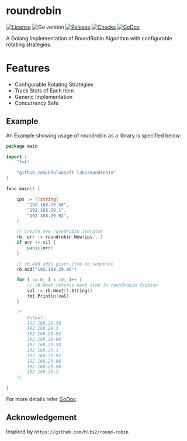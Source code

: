 # roundrobin

[![License](https://img.shields.io/github/license/khulnasoft-lab/roundrobin)](LICENSE.md)
![Go version](https://img.shields.io/github/go-mod/go-version/khulnasoft-lab/roundrobin?filename=go.mod)
[![Release](https://img.shields.io/github/release/khulnasoft-lab/roundrobin)](https://github.com/khulnasoft-lab/roundrobin/releases/)
[![Checks](https://github.com/khulnasoft-lab/roundrobin/actions/workflows/build-test.yml/badge.svg)](https://github.com/khulnasoft-lab/roundrobin/actions/workflows/build-test.yml)
[![GoDoc](https://pkg.go.dev/badge/khulnasoft-lab/roundrobin)](https://pkg.go.dev/github.com/khulnasoft-lab/roundrobin)



A Golang Implementation of RoundRobin Algorithm with configurable rotating strategies.

# Features

- Configurable Rotating Strategies
- Track Stats of Each Item
- Generic Implementation
- Concurrency Safe

## Example

An Example showing usage of roundrobin as a library is specified below:

```go
package main

import (
	"fmt"

	"github.com/khulnasoft-lab/roundrobin"
)

func main() {

	ips := []string{
		"192.168.29.58",
		"192.168.29.1",
		"192.168.29.92",
	}

	// create new roundrobin iterator
	rb, err := roundrobin.New(ips...)
	if err != nil {
		panic(err)
	}

	// rb.Add adds given item to sequence
	rb.Add("192.168.29.86")

	for i := 0; i < 10; i++ {
		// rb.Next returns next item in roundrobin fashion
		val := rb.Next().String()
		fmt.Println(val)
	}

	/*
		Output:
		192.168.29.58
		192.168.29.1
		192.168.29.92
		192.168.29.86
		192.168.29.58
		192.168.29.1
		192.168.29.92
		192.168.29.86
		192.168.29.58
		192.168.29.1
	*/

}

```
For more details refer  [GoDoc](https://pkg.go.dev/github.com/khulnasoft-lab/roundrobin) .

## Acknowledgement

Inspired by `https://github.com/hlts2/round-robin`